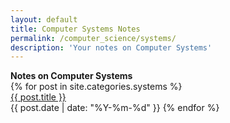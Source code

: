 ```yaml
---
layout: default
title: Computer Systems Notes
permalink: /computer_science/systems/
description: 'Your notes on Computer Systems'
---
```


<strong style="margin-top:-1rem;">
  Notes on Computer Systems
</strong>

<div class='writing nu'>
  {% for post in site.categories.systems %}
    <div><a title='#{{ forloop.rindex }}' href='{{ post.url }}'>{{ post.title }}</a></div>
    <time>{{ post.date | date: "%Y-%m-%d" }}</time>
  {% endfor %}
</div>